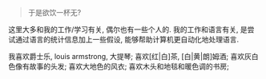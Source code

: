 > 于是欲饮一杯无?

这里大多和我的工作/学习有关, 偶尔也有一些个人的. 我的工作和语言有关, 是尝试通过语言的统计信息加上一些假设, 能够帮助计算机更自动化地处理语言.

我喜欢爵士乐, louis armstrong, 大提琴;
喜欢[红|白]茶, [白|黄|朗]姆酒;
喜欢灰白色像有故事的头发;
喜欢大地色的风衣;
喜欢木头和地毯和暖色调的书房;
